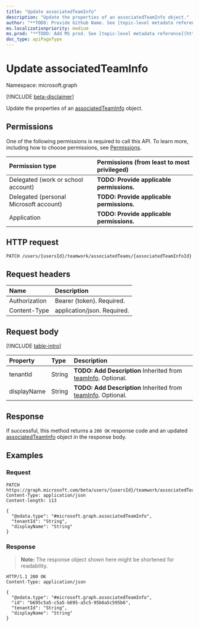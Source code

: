 ```yaml
---
title: "Update associatedTeamInfo"
description: "Update the properties of an associatedTeamInfo object."
author: "**TODO: Provide Github Name. See [topic-level metadata reference](https://msgo.azurewebsites.net/add/document/guidelines/metadata.html#topic-level-metadata)**"
ms.localizationpriority: medium
ms.prod: "**TODO: Add MS prod. See [topic-level metadata reference](https://msgo.azurewebsites.net/add/document/guidelines/metadata.html#topic-level-metadata)**"
doc_type: apiPageType
---
```


# Update associatedTeamInfo
Namespace: microsoft.graph

[!INCLUDE [beta-disclaimer](../../includes/beta-disclaimer.md)]

Update the properties of an [associatedTeamInfo](../resources/associatedteaminfo.md) object.

## Permissions
One of the following permissions is required to call this API. To learn more, including how to choose permissions, see [Permissions](/graph/permissions-reference).

|Permission type|Permissions (from least to most privileged)|
|:---|:---|
|Delegated (work or school account)|**TODO: Provide applicable permissions.**|
|Delegated (personal Microsoft account)|**TODO: Provide applicable permissions.**|
|Application|**TODO: Provide applicable permissions.**|

## HTTP request

<!-- {
  "blockType": "ignored"
}
-->
``` http
PATCH /users/{usersId}/teamwork/associatedTeams/{associatedTeamInfoId}
```

## Request headers
|Name|Description|
|:---|:---|
|Authorization|Bearer {token}. Required.|
|Content-Type|application/json. Required.|

## Request body
[!INCLUDE [table-intro](../../includes/update-property-table-intro.md)]


|Property|Type|Description|
|:---|:---|:---|
|tenantId|String|**TODO: Add Description** Inherited from [teamInfo](../resources/teaminfo.md). Optional.|
|displayName|String|**TODO: Add Description** Inherited from [teamInfo](../resources/teaminfo.md). Optional.|



## Response

If successful, this method returns a `200 OK` response code and an updated [associatedTeamInfo](../resources/associatedteaminfo.md) object in the response body.

## Examples

### Request
<!-- {
  "blockType": "request",
  "name": "update_associatedteaminfo"
}
-->
``` http
PATCH https://graph.microsoft.com/beta/users/{usersId}/teamwork/associatedTeams/{associatedTeamInfoId}
Content-Type: application/json
Content-length: 113

{
  "@odata.type": "#microsoft.graph.associatedTeamInfo",
  "tenantId": "String",
  "displayName": "String"
}
```


### Response
>**Note:** The response object shown here might be shortened for readability.
<!-- {
  "blockType": "response",
  "truncated": true
}
-->
``` http
HTTP/1.1 200 OK
Content-Type: application/json

{
  "@odata.type": "#microsoft.graph.associatedTeamInfo",
  "id": "b695c5a5-c5a5-b695-a5c5-95b6a5c595b6",
  "tenantId": "String",
  "displayName": "String"
}
```

